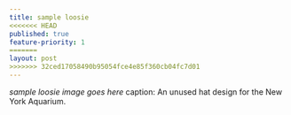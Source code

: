 ```yaml
---
title: sample loosie
<<<<<<< HEAD
published: true
feature-priority: 1
=======
layout: post
>>>>>>> 32ced17058490b95054fce4e85f360cb04fc7d01
---
```


*sample loosie*
_image goes here_
caption: An unused hat design for the New York Aquarium.
